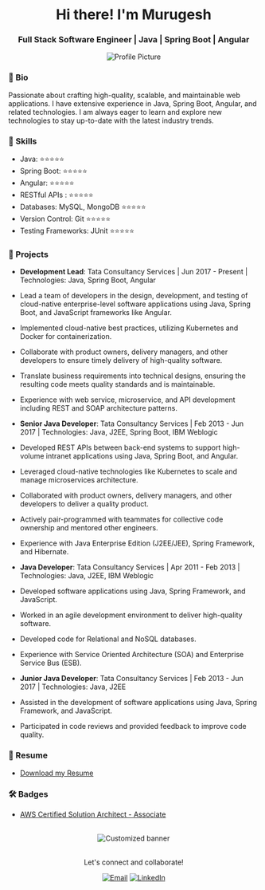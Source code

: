 <div align="center">
  <h1>Hi there! I'm Murugesh</h1>
  <h3>Full Stack Software Engineer | Java | Spring Boot | Angular</h3>
</div>

<div align="center">
  <img src="https://your-profile-picture-url" alt="Profile Picture">
</div>

### 📝 Bio
Passionate about crafting high-quality, scalable, and maintainable web applications. I have extensive experience in Java, Spring Boot, Angular, and related technologies. I am always eager to learn and explore new technologies to stay up-to-date with the latest industry trends.

### 🚀 Skills
- Java: ⭐⭐⭐⭐⭐
- Spring Boot: ⭐⭐⭐⭐⭐
- Angular: ⭐⭐⭐⭐⭐
- RESTful APIs : ⭐⭐⭐⭐⭐
- Databases: MySQL, MongoDB ⭐⭐⭐⭐⭐
- Version Control: Git ⭐⭐⭐⭐⭐
- Testing Frameworks: JUnit ⭐⭐⭐⭐⭐

### 🔨 Projects
- **Development Lead**: Tata Consultancy Services | Jun 2017 - Present | Technologies: Java, Spring Boot, Angular 
- Lead a team of developers in the design, development, and testing of cloud-native enterprise-level software applications using Java, Spring Boot, and JavaScript frameworks like Angular.
- Implemented cloud-native best practices, utilizing Kubernetes and Docker for containerization.
- Collaborate with product owners, delivery managers, and other developers to ensure timely delivery of high-quality software.
- Translate business requirements into technical designs, ensuring the resulting code meets quality standards and is maintainable.
- Experience with web service, microservice, and API development including REST and SOAP architecture patterns.
  
- **Senior Java Developer**: Tata Consultancy Services | Feb 2013 - Jun 2017 | Technologies: Java, J2EE, Spring Boot, IBM Weblogic 
- Developed REST APIs between back-end systems to support high-volume intranet applications using Java, Spring Boot, and Angular.
- Leveraged cloud-native technologies like Kubernetes to scale and manage microservices architecture.
- Collaborated with product owners, delivery managers, and other developers to deliver a quality product.
- Actively pair-programmed with teammates for collective code ownership and mentored other engineers.
- Experience with Java Enterprise Edition (J2EE/JEE), Spring Framework, and Hibernate.


- **Java Developer**: Tata Consultancy Services | Apr 2011 - Feb 2013 | Technologies: Java, J2EE, IBM Weblogic 
- Developed software applications using Java, Spring Framework, and JavaScript.
- Worked in an agile development environment to deliver high-quality software.
- Developed code for Relational and NoSQL databases.
- Experience with Service Oriented Architecture (SOA) and Enterprise Service Bus (ESB).


- **Junior Java Developer**: Tata Consultancy Services | Feb 2013 - Jun 2017 | Technologies: Java, J2EE
- Assisted in the development of software applications using Java, Spring Framework, and JavaScript.
- Participated in code reviews and provided feedback to improve code quality.

### 📄 Resume 
- [Download my Resume](https://github.com/murugeshkumark/murugeshkumark/blob/main/Murugesh%20Kumar%20Resume%20.pdf)

### 🛠️ Badges
- [AWS Certified Solution Architect - Associate](https://www.credly.com/badges/dbc79cf6-4f78-4fa3-9d3d-a757c0b7f41f)

</br>

<div align="center">
  <img src="https://your-customized-gif-or-image-url" alt="Customized banner">
</div>

</br>

<div align="center">
  <p>Let's connect and collaborate!</p>
  <a href="mailto:master4uall@gmail.com"><img src="https://img.shields.io/badge/Email-me-blue" alt="Email"></a>
  <a href="https://www.linkedin.com/in/murugeshkumar/"><img src="https://img.shields.io/badge/LinkedIn-Connect-blue" alt="LinkedIn"></a>
</div>

